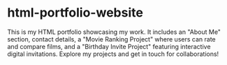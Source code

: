 # html-portfolio-website
This is my HTML portfolio showcasing my work. It includes an "About Me" section, contact details, a "Movie Ranking Project" where users can rate and compare films, and a "Birthday Invite Project" featuring interactive digital invitations. Explore my projects and get in touch for collaborations!
